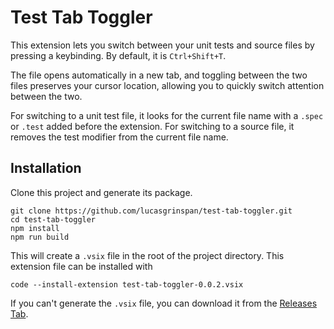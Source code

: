 # Test Tab Toggler

This extension lets you switch between your unit tests and source files by pressing a keybinding. By default, it is `Ctrl+Shift+T`.

The file opens automatically in a new tab, and toggling between the two files preserves your cursor location, allowing you to quickly switch attention between the two.

For switching to a unit test file, it looks for the current file name with a `.spec` or `.test` added before the extension. For switching to a source file, it removes the test modifier from the current file name.

## Installation

Clone this project and generate its package.

```console
git clone https://github.com/lucasgrinspan/test-tab-toggler.git
cd test-tab-toggler
npm install
npm run build
```

This will create a `.vsix` file in the root of the project directory. This extension file can be installed with

```console
code --install-extension test-tab-toggler-0.0.2.vsix
```

If you can't generate the `.vsix` file, you can download it from the [Releases Tab](https://github.com/lucasgrinspan/test-tab-toggler/releases).
